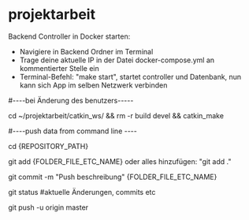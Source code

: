 # projektarbeit

Backend Controller in Docker starten:

- Navigiere in Backend Ordner im Terminal
- Trage deine aktuelle IP in der Datei docker-compose.yml an kommentierter Stelle ein
- Terminal-Befehl: "make start", startet controller und Datenbank, nun kann sich App im selben Netzwerk verbinden 


#----bei Änderung des benutzers-----

cd ~/projektarbeit/catkin_ws/ && rm -r build devel && catkin_make

#----push data from command line ----

cd {REPOSITORY_PATH}

git add {FOLDER_FILE_ETC_NAME} oder alles hinzufügen: "git add ."

git commit -m "Push beschreibung" {FOLDER_FILE_ETC_NAME}


git status #aktuelle Änderungen, commits etc


git push -u origin master

